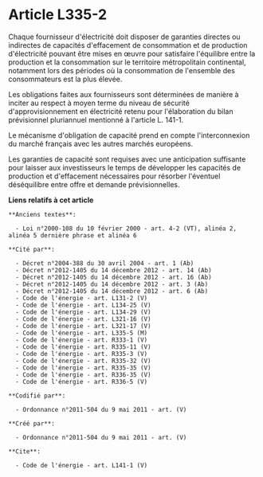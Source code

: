# Article L335-2

Chaque fournisseur d'électricité doit disposer de garanties directes ou indirectes de capacités d'effacement de consommation
et de production d'électricité pouvant être mises en œuvre pour satisfaire l'équilibre entre la production et la consommation
sur le territoire métropolitain continental, notamment lors des périodes où la consommation de l'ensemble des consommateurs
est la plus élevée. 

Les obligations faites aux fournisseurs sont déterminées de manière à inciter au respect à moyen terme du niveau de sécurité
d'approvisionnement en électricité retenu pour l'élaboration du bilan prévisionnel pluriannuel mentionné à l'article L.
141-1. 

Le mécanisme d'obligation de capacité prend en compte l'interconnexion du marché français avec les autres marchés européens. 

Les garanties de capacité sont requises avec une anticipation suffisante pour laisser aux investisseurs le temps de
développer les capacités de production et d'effacement nécessaires pour résorber l'éventuel déséquilibre entre offre et
demande prévisionnelles.

**Liens relatifs à cet article**

	**Anciens textes**:

	  - Loi n°2000-108 du 10 février 2000 - art. 4-2 (VT), alinéa 2, alinéa 5 dernière phrase et alinéa 6

	**Cité par**:

	  - Décret n°2004-388 du 30 avril 2004 - art. 1 (Ab)
	  - Décret n°2012-1405 du 14 décembre 2012 - art. 14 (Ab)
	  - Décret n°2012-1405 du 14 décembre 2012 - art. 16 (Ab)
	  - Décret n°2012-1405 du 14 décembre 2012 - art. 3 (Ab)
	  - Décret n°2012-1405 du 14 décembre 2012 - art. 6 (Ab)
	  - Code de l'énergie - art. L131-2 (V)
	  - Code de l'énergie - art. L134-25 (V)
	  - Code de l'énergie - art. L134-29 (V)
	  - Code de l'énergie - art. L321-16 (V)
	  - Code de l'énergie - art. L321-17 (V)
	  - Code de l'énergie - art. L335-5 (M)
	  - Code de l'énergie - art. R333-1 (V)
	  - Code de l'énergie - art. R335-11 (V)
	  - Code de l'énergie - art. R335-3 (V)
	  - Code de l'énergie - art. R335-32 (V)
	  - Code de l'énergie - art. R335-35 (V)
	  - Code de l'énergie - art. R336-35 (V)
	  - Code de l'énergie - art. R336-5 (V)

	**Codifié par**:

	  - Ordonnance n°2011-504 du 9 mai 2011 - art. (V)

	**Créé par**:

	  - Ordonnance n°2011-504 du 9 mai 2011 - art. (V)

	**Cite**:

	  - Code de l'énergie - art. L141-1 (V)
